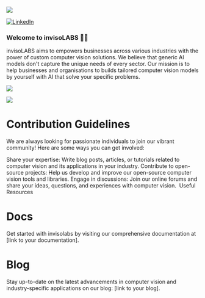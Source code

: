 <br>
<img align="left" src="https://avatars.githubusercontent.com/u/164685628?s=400&u=94c94da9aa4a664a2292b07c7e50b6abab2ca29f&v=4">
<br>

[![LinkedIn](https://img.shields.io/badge/LinkedIn-0077B5?style=for-the-badge&logo=linkedin&logoColor=white "LinkedIn")](https://www.linkedin.com/company/invisolabs/)

### Welcome to invisoLABS 👋🏻


invisoLABS aims to empowers businesses across various industries with the power of custom computer vision solutions. We believe that generic AI models don't capture the unique needs of every sector. Our mission is to help businesses and organisations to builds tailored computer vision models by yourself with AI that solve your specific problems.

![](https://img.shields.io/badge/dynamic/json?logo=github&label=GitHub%20Stars&style=for-the-badge&query=%24.stars&url=https://api.github-star-counter.workers.dev/user/invisolabs)

![](https://img.shields.io/badge/dynamic/json?logo=github&label=GitHub%20Forks&style=for-the-badge&query=%24.forks&url=https://api.github-star-counter.workers.dev/user/invisolabs)



# Contribution Guidelines

We are always looking for passionate individuals to join our vibrant community! Here are some ways you can get involved:

Share your expertise: Write blog posts, articles, or tutorials related to computer vision and its applications in your industry.
Contribute to open-source projects: Help us develop and improve our open-source computer vision tools and libraries.
Engage in discussions: Join our online forums and share your ideas, questions, and experiences with computer vision.
‍ Useful Resources

# Docs 
Get started with invisolabs by visiting our comprehensive documentation at [link to your documentation].
# Blog
Stay up-to-date on the latest advancements in computer vision and industry-specific applications on our blog: [link to your blog].
